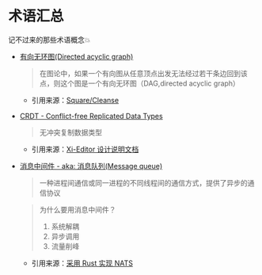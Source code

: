# 术语汇总

记不过来的那些术语概念💥


- [有向无环图(Directed acyclic graph)](https://zh.wikipedia.org/wiki/%E6%9C%89%E5%90%91%E6%97%A0%E7%8E%AF%E5%9B%BE)

    > 在图论中，如果一个有向图从任意顶点出发无法经过若干条边回到该点，则这个图是一个有向无环图（DAG,directed acyclic graph）

    - 引用来源：[Square/Cleanse](https://github.com/square/Cleanse#using-cleanse)

- [CRDT - Conflict-free Replicated Data Types](https://arxiv.org/pdf/1805.06358.pdf)
    
    > 无冲突复制数据类型
    
    - 引用来源：[Xi-Editor 设计说明文档](https://xi-editor.io/docs/crdt.html)

- [消息中间件 - aka: 消息队列(Message queue)](https://zh.wikipedia.org/wiki/%E6%B6%88%E6%81%AF%E9%98%9F%E5%88%97)

    > 一种进程间通信或同一进程的不同线程间的通信方式，提供了异步的通信协议
    
    > 为什么要用消息中间件？
    >   1. 系统解耦
    >   2. 异步调用
    >   3. 流量削峰

    - 引用来源：[采用 Rust 实现 NATS](https://github.com/Binlogo/nats-rs)
